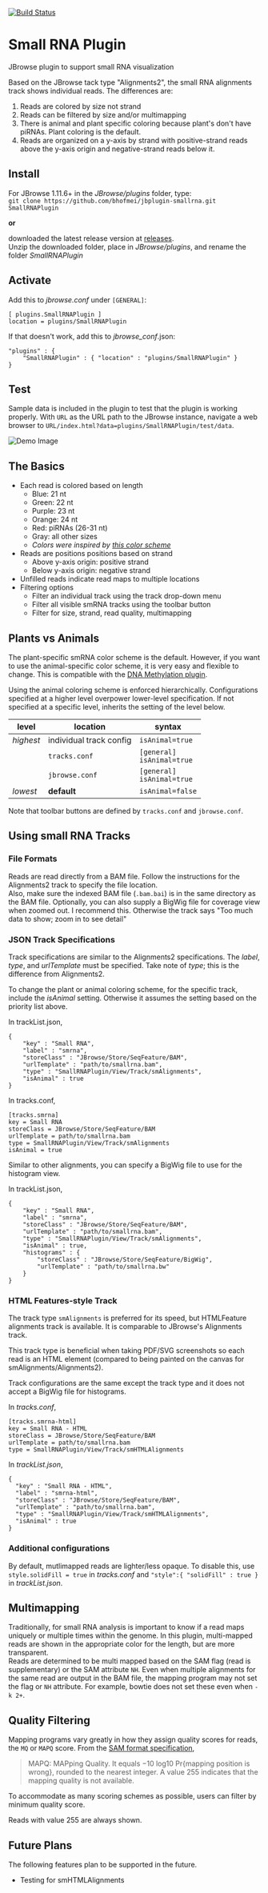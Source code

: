 [![Build Status](https://travis-ci.org/bhofmei/jbplugin-smallrna.svg?branch=master)](https://travis-ci.org/bhofmei/jbplugin-smallrna)

# Small RNA Plugin

JBrowse plugin to support small RNA visualization

Based on the JBrowse tack type "Alignments2", the small RNA alignments track shows individual reads. The differences are:

1.  Reads are colored by size not strand  
2.  Reads can be filtered by size and/or multimapping  
3.  There is animal and plant specific coloring because plant's don't have piRNAs. Plant coloring is the default.
4.  Reads are organized on a y-axis by strand with positive-strand reads above the y-axis origin and negative-strand reads below it.


## Install

For JBrowse 1.11.6+ in the _JBrowse/plugins_ folder, type:  
``git clone https://github.com/bhofmei/jbplugin-smallrna.git SmallRNAPlugin``

**or**

downloaded the latest release version at [releases](https://github.com/bhofmei/jbplugin-smallrna/releases).  
Unzip the downloaded folder, place in _JBrowse/plugins_, and rename the folder _SmallRNAPlugin_

## Activate
Add this to _jbrowse.conf_ under `[GENERAL]`:

    [ plugins.SmallRNAPlugin ]
    location = plugins/SmallRNAPlugin

If that doesn't work, add this to _jbrowse_conf_.json:

    "plugins" : {
        "SmallRNAPlugin" : { "location" : "plugins/SmallRNAPlugin" }
    }
    
## Test

Sample data is included in the plugin to test that the plugin is working properly. With `URL` as the URL path to the JBrowse instance, navigate a web browser to `URL/index.html?data=plugins/SmallRNAPlugin/test/data`.

![Demo Image](img/demo_image.png)

## The Basics
- Each read is colored based on length
  - Blue: 21 nt
  - Green: 22 nt
  - Purple: 23 nt
  - Orange: 24 nt
  - Red: piRNAs (26-31 nt)
  - Gray: all other sizes
  - *Colors were inspired by [this color scheme](https://mpss.danforthcenter.org/web/php/pages/legend.php?SITE=AT_sRNA)*
- Reads are positions positions based on strand
  - Above y-axis origin: positive strand
  - Below y-axis origin: negative strand
- Unfilled reads indicate read maps to multiple locations
- Filtering options
  - Filter an individual track using the track drop-down menu
  - Filter all visible smRNA tracks using the toolbar button
  - Filter for size, strand, read quality, multimapping

## Plants vs Animals
The plant-specific smRNA color scheme is the default. However, if you want to use the animal-specific color scheme, it is very easy and flexible to change.  This is compatible with the [DNA Methylation plugin](https://github.com/bhofmei/jbplugin-methylation).
  
Using the animal coloring scheme is enforced hierarchically. Configurations specified at a higher level overpower lower-level specification. If not specified at a specific level, inherits the setting of the level below. 

| level| location | syntax|
|--|--|--|
|*highest* | individual track config | `isAnimal=true` |
| | `tracks.conf` | `[general]`<br>`isAnimal=true` |
| | `jbrowse.conf` | `[general]` <br> `isAnimal=true` |
|*lowest*| **default** | `isAnimal=false`|

Note that toolbar buttons are defined by `tracks.conf` and `jbrowse.conf`.

## Using small RNA Tracks
### File Formats
Reads are read directly from a BAM file. Follow the instructions for the Alignments2 track to specify the file location.  
Also, make sure the indexed BAM file (`.bam.bai`) is in the same directory as the BAM file.
Optionally, you can also supply a BigWig file for coverage view when zoomed out. I recommend this. Otherwise the track says "Too much data to show; zoom in to see detail"

### JSON Track Specifications
Track specifications are similar to the Alignments2 specifications. The _label_, _type_, and _urlTemplate_ must be specified. Take note of _type_; this is the difference from Alignments2.

To change the plant or animal coloring scheme, for the specific track, include the _isAnimal_ setting. Otherwise it assumes the setting based on the priority list above.

In trackList.json,

```
{
    "key" : "Small RNA",
    "label" : "smrna",
    "storeClass" : "JBrowse/Store/SeqFeature/BAM",
    "urlTemplate" : "path/to/smallrna.bam",
    "type" : "SmallRNAPlugin/View/Track/smAlignments",
    "isAnimal" : true
}
```

In tracks.conf,

    [tracks.smrna]
    key = Small RNA
    storeClass = JBrowse/Store/SeqFeature/BAM
    urlTemplate = path/to/smallrna.bam
    type = SmallRNAPlugin/View/Track/smAlignments
    isAnimal = true

Similar to other alignments, you can specify a BigWig file to use for the histogram view.

In trackList.json,

```
{
    "key" : "Small RNA",
    "label" : "smrna",
    "storeClass" : "JBrowse/Store/SeqFeature/BAM",
    "urlTemplate" : "path/to/smallrna.bam",
    "type" : "SmallRNAPlugin/View/Track/smAlignments",
    "isAnimal" : true,
    "histograms" : {
        "storeClass" : "JBrowse/Store/SeqFeature/BigWig",
        "urlTemplate" : "path/to/smallrna.bw"
    }
}
```

### HTML Features-style Track
The track type `smAlignments` is preferred for its speed, but HTMLFeature alignments track is available. 
It is comparable to JBrowse's Alignments track.

This track type is beneficial when taking PDF/SVG screenshots so each read is an HTML element (compared to being painted on the canvas for smAlignments/Alignments2).

Track configurations are the same except the track type and it does not accept a BigWig file for histograms.

In _tracks.conf_,
```
[tracks.smrna-html]
key = Small RNA - HTML
storeClass = JBrowse/Store/SeqFeature/BAM
urlTemplate = path/to/smallrna.bam
type = SmallRNAPlugin/View/Track/smHTMLAlignments
```

In _trackList.json_,
```
{
  "key" : "Small RNA - HTML",
  "label" : "smrna-html",
  "storeClass" : "JBrowse/Store/SeqFeature/BAM",
  "urlTemplate" : "path/to/smallrna.bam",
  "type" : "SmallRNAPlugin/View/Track/smHTMLAlignments",
  "isAnimal" : true
}
```

### Additional configurations
By default, mutlimapped reads are lighter/less opaque. To disable this, use `style.solidFill = true` in _tracks.conf_ and `"style":{ "solidFill" : true }` in _trackList.json_.

## Multimapping
Traditionally, for small RNA analysis is important to know if a read maps uniquely or multiple times within the genome. In this plugin, multi-mapped reads are shown in the appropriate color for the length, but are more transparent.  
Reads are determined to be multi mapped based on the SAM flag (read is supplementary) or the SAM attribute `NH`. Even when multiple alignments for the same read are output in the BAM file, the mapping program may not set the flag or `NH` attribute. For example, bowtie does not set these even when `-k 2+`.

## Quality Filtering
Mapping programs vary greatly in how they assign quality scores for reads, the `MQ` or `MAPQ` score. 
From the [SAM format specification](http://samtools.github.io/hts-specs/SAMv1.pdf),
  > MAPQ: MAPping Quality. It equals −10 log10 Pr{mapping position is wrong}, rounded to the nearest
integer. A value 255 indicates that the mapping quality is not available.

To accommodate as many scoring schemes as possible, users can filter by minimum quality score.

Reads with value 255 are always shown.

## Future Plans
The following features plan to be supported in the future.
- Testing for smHTMLAlignments